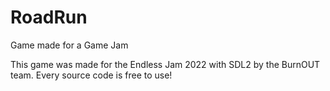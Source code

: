# RoadRun
Game made for a Game Jam

This game was made for the Endless Jam 2022 with SDL2 by the BurnOUT team.
Every source code is free to use!
